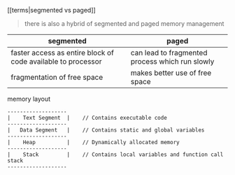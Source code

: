 [[terms|segmented vs paged]]
>there is also a hybrid of segmented and paged memory management

| segmented                                                    | paged                                           |
| ------------------------------------------------------------ | ----------------------------------------------- |
| faster access as entire block of code available to processor | can lead to fragmented process which run slowly |
| fragmentation of free space                                  | makes better use of free space                  |

memory layout
```
-------------------
|    Text Segment  |    // Contains executable code
-------------------
|   Data Segment   |    // Contains static and global variables
-------------------
|    Heap          |    // Dynamically allocated memory
-------------------
|    Stack         |    // Contains local variables and function call stack
-------------------
```